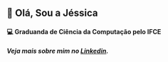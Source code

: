 ## 👋 Olá, Sou a Jéssica 
#### 💻 Graduanda de Ciência da Computação pelo IFCE
##### Veja mais sobre mim no [Linkedin](https://www.linkedin.com/in/jesmt96/).
